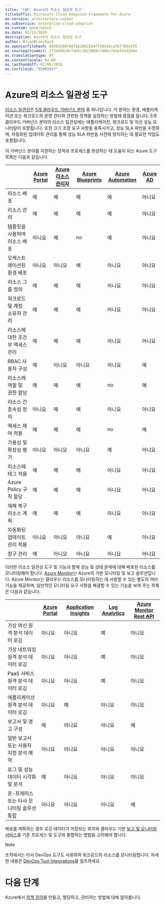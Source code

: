 ```yaml
---
title: 'CAF: Azure의 리소스 일관성 도구'
titleSuffix: Microsoft Cloud Adoption Framework for Azure
ms.service: architecture-center
ms.subservice: enterprise-cloud-adoption
ms.custom: governance
ms.date: 02/11/2019
description: Azure의 리소스 일관성 도구
author: BrianBlanchard
ms.openlocfilehash: 68503289f60fbb3682264ff39546ca7b7700cef5
ms.sourcegitcommit: 273e690c0cfabbc3822089c7d8bc743ef41d2b6e
ms.translationtype: HT
ms.contentlocale: ko-KR
ms.lasthandoff: 02/08/2019
ms.locfileid: "55901927"
---
```

# <a name="resource-consistency-tools-in-azure"></a>Azure의 리소스 일관성 도구

[리소스 일관성](overview.md)은 [5개 클라우드 거버넌스 분야](../governance-disciplines.md) 중 하나입니다. 이 분야는 환경, 애플리케이션 또는 워크로드의 운영 관리와 관련된 정책을 설정하는 방법에 중점을 둡니다. 5개 클라우드 거버넌스 분야의 리소스 일관성에는 애플리케이션, 워크로드 및 자산 성능 모니터링이 포함됩니다. 또한 크기 조정 요구 사항을 충족시키고, 성능 SLA 위반을 수정하며, 자동화된 업데이트 관리를 통해 성능 SLA 위반을 사전에 방지하는 데 필요한 작업도 포함됩니다.

이 거버넌스 분야를 지원하는 정책과 프로세스를 완성하는 데 도움이 되는 Azure 도구 목록은 다음과 같습니다.

|    | [Azure Portal](https://azure.microsoft.com/features/azure-portal/)  | [Azure 리소스 관리자](/azure/azure-resource-manager/resource-group-overview)  | [Azure Blueprints](/azure/governance/blueprints/overview) | [Azure Automation](/azure/automation/automation-intro) | [Azure AD](/azure/active-directory/fundamentals/active-directory-whatis) |
|---------|---------|---------|---------|---------|---------|
| 리소스 배포                             | 예 | 예 | 예 | 예 | 아니요  |
| 리소스 관리                             | 예 | 예 | 예 | 예 | 아니요  |
| 템플릿을 사용하여 리소스 배포             | 아니요  | 예 | no  | 예 | 아니요  |
| 오케스트레이션된 환경 배포          | 아니요  | 아니요  | 예 | 아니요  | 아니요  |
| 리소스 그룹 정의                       | 예 | 예 | 예 | 아니요  | 아니요  |
| 워크로드 및 계정 소유자 관리           | 예 | 예 | 예 | 아니요  | 아니요  |
| 리소스에 대한 조건부 액세스 관리       | 예 | 예 | 예 | 아니요  | 아니요  |
| RBAC 사용자 구성                         | 예 | 아니요  | 아니요  | 아니요  | 예 |
| 리소스에 역할 및 권한 할당 | 예 | 예 | 예 | no  | 예 |
| 리소스 간 종속성 정의        | 아니요  | 예 | 예 | 아니요  | 아니요  |
| 액세스 제어 적용                         | 예 | 예 | 예 | no  | 예 |
| 가용성 및 확장성 평가          | 아니요  | 아니요  | 아니요  | 예 | 아니요  |
| 리소스에 태그 적용                      | 예 | 예 | 예 | 아니요  | 아니요  |
| Azure Policy 규칙 할당                    | 예 | 예 | 예 | 아니요  | 아니요  |
| 재해 복구 리소스 계획         | 예 | 예 | 예 | 아니요  | 아니요  |
| 자동화된 업데이트 관리 적용                  | 아니요  | 아니요  | 아니요  | 예 | 아니요  |
| 청구 관리                               | 예 | 아니요  | 아니요  | 아니요  | 아니요  |

이러한 리소스 일관성 도구 및 기능과 함께 성능 및 상태 문제에 대해 배포된 리소스를 모니터링해야 합니다. [Azure Monitor](/azure/azure-monitor/overview)는 Azure의 기본 모니터링 및 보고 솔루션입니다. Azure Monitor는 클라우드 리소스를 모니터링하는 데 사용할 수 있는 별도의 여러 기능을 제공하며, 일반적인 모니터링 요구 사항을 해결할 수 있는 기능을 보여 주는 목록은 다음과 같습니다.

|                                                    | [Azure Portal](https://azure.microsoft.com/features/azure-portal/) | [Application Insights](/azure/application-insights/app-insights-overview) | [Log Analytics](/azure/azure-monitor/log-query/log-query-overview) | [Azure Monitor Rest API](/rest/api/monitor/) |
|----------------------------------------------------|--------------|----------------------|---------------|------------------------|
| 가상 머신 원격 분석 데이터 로깅                 | 아니요           | 아니요                   | 예           | 아니요                     |
| 가상 네트워킹 원격 분석 데이터 로깅              | 아니요           | 아니요                   | 예           | 아니요                     |
| PaaS 서비스 원격 분석 데이터 로깅                   | 아니요           | 아니요                   | 예           | 아니요                     |
| 애플리케이션 원격 분석 데이터 로깅                     | 아니요           | 예                  | 아니요            | 아니요                     |
| 보고서 및 경고 구성                       | 예          | 아니요                   | 아니요            | 예                    |
| 일반 보고서 또는 사용자 지정 분석 예약        | 아니요           | 아니요                   | 아니요            | 아니요                     |
| 로그 및 성능 데이터 시각화 및 분석     | 예          | 아니요                   | 아니요            | 아니요                     |
| 온-프레미스 또는 타사 모니터링 솔루션 통합     | 아니요           | 아니요                   | 아니요            | 예                    |

배포를 계획하는 경우 로깅 데이터가 저장되는 위치와 클라우드 기반 [보고 및 모니터링 서비스](../../decision-guides/log-and-report/overview.md)를 기존 프로세스 및 도구와 통합하는 방법을 고려해야 합니다.

> [!NOTE]
> 조직에서는 타사 DevOps 도구도 사용하여 워크로드와 리소스를 모니터링합니다. 자세한 내용은 [DevOps Tool Integrations](https://azure.microsoft.com/products/devops-tool-integrations/)를 참조하세요.

# <a name="next-steps"></a>다음 단계

Azure에서 [정책 정의](/azure/governance/policy/)를 만들고, 할당하고, 관리하는 방법에 대해 알아봅니다.
